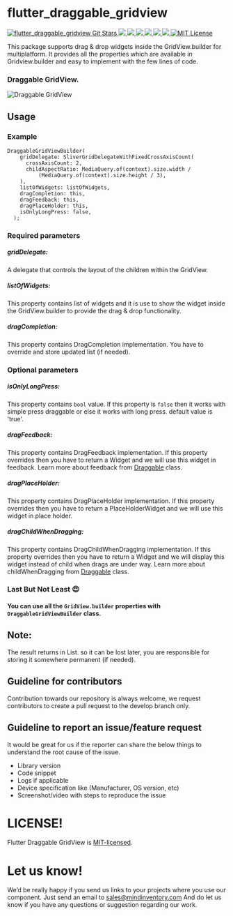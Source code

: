 # **flutter_draggable_gridview**


<a href="https://github.com/Mindinventory/flutter_draggable_gridview/stargazers">
<img src="https://img.shields.io/github/stars/Mindinventory/flutter_draggable_gridview?style=social" alt="flutter_draggable_gridview Git Stars">
</a>
<a href="https://developer.android.com" style="pointer-events: stroke;" target="_blank">
<img src="https://img.shields.io/badge/platform-android-blue">
</a>
<a href="https://developer.apple.com/ios/" style="pointer-events: stroke;" target="_blank">
<img src="https://img.shields.io/badge/platform-iOS-blue">
</a>
<a href="" style="pointer-events: stroke;" target="_blank">
<img src="https://img.shields.io/badge/platform-Linux-blue">
</a>
<a href="" style="pointer-events: stroke;" target="_blank">
<img src="https://img.shields.io/badge/platform-Mac-blue">
</a>
<a href="" style="pointer-events: stroke;" target="_blank">
<img src="https://img.shields.io/badge/platform-web-blue">
</a>
<a href="" style="pointer-events: stroke;" target="_blank">
<img src="https://img.shields.io/badge/platform-Windows-blue">
</a>
<a href="https://opensource.org/licenses/MIT"><img src="https://img.shields.io/badge/license-MIT-purple.svg" alt="MIT License"></a>

This package supports drag & drop widgets inside the GridView.builder for multiplatform. It provides all the properties which are available in Gridview.builder and easy to implement with the few lines of code.


### **Draggable GridView.**
![Draggable GridView](https://github.com/Mindinventory/flutter_draggable_gridview/blob/main/assets/draggable_gridview.gif)


## **Usage**

### **Example**
    DraggableGridViewBuilder(
        gridDelegate: SliverGridDelegateWithFixedCrossAxisCount(
          crossAxisCount: 2,
          childAspectRatio: MediaQuery.of(context).size.width /
              (MediaQuery.of(context).size.height / 3),
        ),
        listOfWidgets: listOfWidgets,
        dragCompletion: this,
        dragFeedback: this,
        dragPlaceHolder: this,
        isOnlyLongPress: false,
      );

### **Required parameters**

##### **gridDelegate:**
A delegate that controls the layout of the children within the GridView.

##### **listOfWidgets**:
This property contains list of widgets and it is use to show the widget inside the GridView.builder to provide the drag & drop functionality.

##### **dragCompletion**:
This property contains DragCompletion implementation. You have to override and store updated list (if needed).


### **Optional parameters**

##### **isOnlyLongPress:**
This property contains ```bool``` value. If this property is ```false``` then it works with simple press draggable or else it works with long press. default value is 'true'. 

##### **dragFeedback:**
This property contains DragFeedback implementation. If this property overrides then you have to return a Widget and we will use this widget in feedback. Learn more about feedback from [Draggable](https://api.flutter.dev/flutter/widgets/Draggable-class.html#:~:text=Draggable%20class%20Null%20safety,user's%20finger%20across%20the%20screen) class. 

##### **dragPlaceHolder:**
This property contains DragPlaceHolder implementation. If this property overrides then you have to return a PlaceHolderWidget and we will use this widget in place holder. 

##### **dragChildWhenDragging:**
This property contains DragChildWhenDragging implementation. If this property overrides then you have to return a Widget and we will display this widget instead of child when drags are under way. Learn more about childWhenDragging from [Draggable](https://api.flutter.dev/flutter/widgets/Draggable-class.html#:~:text=Draggable%20class%20Null%20safety,user's%20finger%20across%20the%20screen) class.


### **Last But Not Least** :heart_eyes: 
#### You can use all the ```GridView.builder``` properties with ```DraggableGridViewBuilder``` class.


## **Note**:
The result returns in List. so it can be lost later, you are responsible for storing it somewhere permanent (if needed).

## **Guideline for contributors**
Contribution towards our repository is always welcome, we request contributors to create a pull request to the develop branch only.

## **Guideline to report an issue/feature request**
It would be great for us if the reporter can share the below things to understand the root cause of the issue.
- Library version
- Code snippet
- Logs if applicable
- Device specification like (Manufacturer, OS version, etc)
- Screenshot/video with steps to reproduce the issue

# **LICENSE!**
Flutter Draggable GridView is [MIT-licensed](https://github.com/Mindinventory/flutter_draggable_gridview/blob/main/LICENSE "MIT-licensed").

# **Let us know!**
We’d be really happy if you send us links to your projects where you use our component. Just send an email to sales@mindinventory.com And do let us know if you have any questions or suggestion regarding our work.
